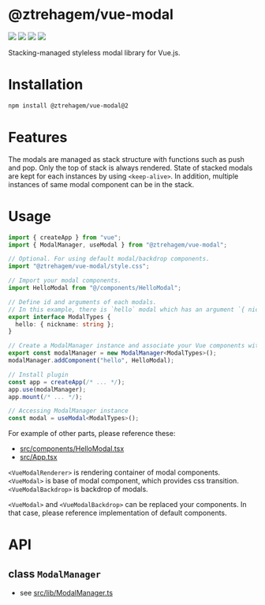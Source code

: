 # @ztrehagem/vue-modal

![](https://img.shields.io/npm/v/@ztrehagem/vue-modal/latest)
![](https://img.shields.io/npm/dependency-version/@ztrehagem/vue-modal/peer/vue)
![](https://img.shields.io/npm/types/@ztrehagem/vue-modal)
![](https://img.shields.io/github/license/ztrehagem/vue-modal)

Stacking-managed styleless modal library for Vue.js.

# Installation

```sh
npm install @ztrehagem/vue-modal@2
```

# Features

The modals are managed as stack structure with functions such as push and pop.
Only the top of stack is always rendered.
State of stacked modals are kept for each instances by using `<keep-alive>`.
In addition, multiple instances of same modal component can be in the stack.

# Usage

```ts
import { createApp } from "vue";
import { ModalManager, useModal } from "@ztrehagem/vue-modal";

// Optional. For using default modal/backdrop components.
import "@ztrehagem/vue-modal/style.css";

// Import your modal components.
import HelloModal from "@/components/HelloModal";

// Define id and arguments of each modals.
// In this example, there is `hello` modal which has an argument `{ nickname: string }`.
export interface ModalTypes {
  hello: { nickname: string };
}

// Create a ModalManager instance and associate your Vue components with ids defined above.
export const modalManager = new ModalManager<ModalTypes>();
modalManager.addComponent("hello", HelloModal);

// Install plugin
const app = createApp(/* ... */);
app.use(modalManager);
app.mount(/* ... */);

// Accessing ModalManager instance
const modal = useModal<ModalTypes>();
```

For example of other parts, please reference these:

- [src/components/HelloModal.tsx](src/components/HelloModal.tsx)
- [src/App.tsx](src/App.tsx)

`<VueModalRenderer>` is rendering container of modal components.
`<VueModal>` is base of modal component, which provides css transition.
`<VueModalBackdrop>` is backdrop of modals.

`<VueModal>` and `<VueModalBackdrop>` can be replaced your components.
In that case, please reference implementation of default components.

# API

## class `ModalManager`

- see [src/lib/ModalManager.ts](src/lib/ModalManager.ts)

